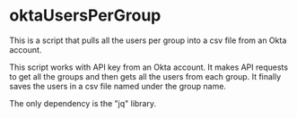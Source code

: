 # oktaUsersPerGroup
This is a script that pulls all the users per group into a csv file from an Okta account.


This script works with API key from an Okta account. It makes API requests to get all the groups and then gets all the users from each group. It finally saves the users in a csv file named under the group name.

The only dependency is the "jq" library.
